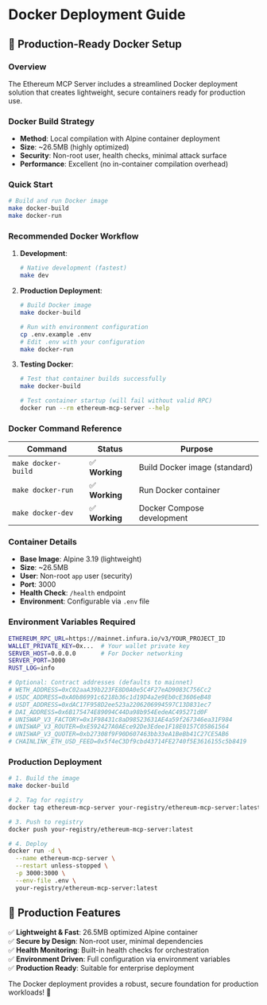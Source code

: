 # Docker Deployment Guide

## 🐳 **Production-Ready Docker Setup**

### **Overview**
The Ethereum MCP Server includes a streamlined Docker deployment solution that creates lightweight, secure containers ready for production use.

### **Docker Build Strategy**
- **Method**: Local compilation with Alpine container deployment
- **Size**: ~26.5MB (highly optimized)
- **Security**: Non-root user, health checks, minimal attack surface
- **Performance**: Excellent (no in-container compilation overhead)

### **Quick Start**

```bash
# Build and run Docker image
make docker-build
make docker-run
```

### **Recommended Docker Workflow**

1. **Development**:
   ```bash
   # Native development (fastest)
   make dev
   ```

2. **Production Deployment**:
   ```bash
   # Build Docker image
   make docker-build
   
   # Run with environment configuration
   cp .env.example .env
   # Edit .env with your configuration
   make docker-run
   ```

3. **Testing Docker**:
   ```bash
   # Test that container builds successfully
   make docker-build
   
   # Test container startup (will fail without valid RPC)
   docker run --rm ethereum-mcp-server --help
   ```

### **Docker Command Reference**

| Command | Status | Purpose |
|---------|--------|---------|
| `make docker-build` | ✅ **Working** | Build Docker image (standard) |
| `make docker-run` | ✅ **Working** | Run Docker container |
| `make docker-dev` | ✅ **Working** | Docker Compose development |

### **Container Details**

- **Base Image**: Alpine 3.19 (lightweight)
- **Size**: ~26.5MB
- **User**: Non-root `app` user (security)
- **Port**: 3000
- **Health Check**: `/health` endpoint
- **Environment**: Configurable via `.env` file

### **Environment Variables Required**

```bash
ETHEREUM_RPC_URL=https://mainnet.infura.io/v3/YOUR_PROJECT_ID
WALLET_PRIVATE_KEY=0x...  # Your wallet private key
SERVER_HOST=0.0.0.0       # For Docker networking
SERVER_PORT=3000
RUST_LOG=info

# Optional: Contract addresses (defaults to mainnet)
# WETH_ADDRESS=0xC02aaA39b223FE8D0A0e5C4F27eAD9083C756Cc2
# USDC_ADDRESS=0xA0b86991c6218b36c1d19D4a2e9Eb0cE3606eB48
# USDT_ADDRESS=0xdAC17F958D2ee523a2206206994597C13D831ec7
# DAI_ADDRESS=0x6B175474E89094C44Da98b954EedeAC495271d0F
# UNISWAP_V3_FACTORY=0x1F98431c8aD98523631AE4a59f267346ea31F984
# UNISWAP_V3_ROUTER=0xE592427A0AEce92De3Edee1F18E0157C05861564
# UNISWAP_V3_QUOTER=0xb27308f9F90D607463bb33eA1BeBb41C27CE5AB6
# CHAINLINK_ETH_USD_FEED=0x5f4eC3Df9cbd43714FE2740f5E3616155c5b8419
```

### **Production Deployment**

```bash
# 1. Build the image
make docker-build

# 2. Tag for registry
docker tag ethereum-mcp-server your-registry/ethereum-mcp-server:latest

# 3. Push to registry
docker push your-registry/ethereum-mcp-server:latest

# 4. Deploy
docker run -d \
  --name ethereum-mcp-server \
  --restart unless-stopped \
  -p 3000:3000 \
  --env-file .env \
  your-registry/ethereum-mcp-server:latest
```

## 🚀 **Production Features**

✅ **Lightweight & Fast**: 26.5MB optimized Alpine container  
✅ **Secure by Design**: Non-root user, minimal dependencies  
✅ **Health Monitoring**: Built-in health checks for orchestration  
✅ **Environment Driven**: Full configuration via environment variables  
✅ **Production Ready**: Suitable for enterprise deployment  

The Docker deployment provides a robust, secure foundation for production workloads! 🎯
